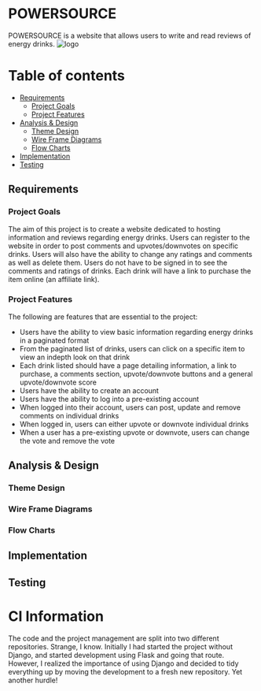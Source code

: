# POWERSOURCE
POWERSOURCE is a website that allows users to write and read reviews of energy drinks.
![logo](https://user-images.githubusercontent.com/83018530/161334422-b207b75d-d7e6-4f80-8402-c504bda05a22.png)



# Table of contents


- [Requirements](#requirements)
  * [Project Goals](#project-goals)
  * [Project Features](#project-features)
- [Analysis & Design](#analysis---design)
  * [Theme Design](#theme-design)
  * [Wire Frame Diagrams](#wire-frame-diagrams)
  * [Flow Charts](#flow-charts)
- [Implementation](#implementation)
- [Testing](#testing)


## Requirements

### Project Goals
The aim of this project is to create a website dedicated to hosting information and reviews regarding energy drinks. Users can register to the website in order to post comments and upvotes/downvotes on specific drinks. Users will also have the ability to change any ratings and comments as well as delete them. Users do not have to be signed in to see the comments and ratings of drinks. Each drink will have a link to purchase the item online (an affiliate link).

### Project Features
The following are features that are essential to the project:

- Users have the ability to view basic information regarding energy drinks in a paginated format
- From the paginated list of drinks, users can click on a specific item to view an indepth look on that drink
- Each drink listed should have a page detailing information, a link to purchase, a comments section, upvote/downvote buttons and a general upvote/downvote score
- Users have the ability to create an account
- Users have the ability to log into a pre-existing account
- When logged into their account, users can post, update and remove comments on individual drinks
- When logged in, users can either upvote or downvote individual drinks
- When a user has a pre-existing upvote or downvote, users can change the vote and remove the vote

## Analysis & Design

### Theme Design

### Wire Frame Diagrams

### Flow Charts


## Implementation


## Testing

# CI Information

The code and the project management are split into two different repositories. Strange, I know. Initially I had started the project without Django, and started development using Flask and going that route. However, I realized the importance of using Django and decided to tidy everything up by moving the development to a fresh new repository. Yet another hurdle!
